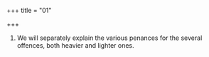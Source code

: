 +++
title = "01"

+++
1. We will separately explain the various penances for the several offences, both heavier and lighter ones.
